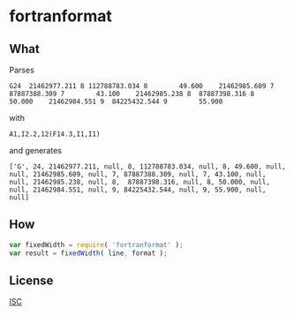 # fortranformat

## What

Parses

`G24  21462977.211 8 112788783.034 8        49.600    21462985.609 7  87887388.309 7        43.100    21462985.238 8  87887398.316 8        50.000    21462984.551 9  84225432.544 9        55.900`
  
with

`A1,I2.2,12(F14.3,I1,I1)`
  
and generates

`['G', 24, 21462977.211, null, 8, 112788783.034, null, 8, 49.600, null, null, 21462985.609, null, 7, 87887388.309, null, 7, 43.100, null, null, 21462985.238, null, 8,  87887398.316, null, 8, 50.000, null, null, 21462984.551, null, 9, 84225432.544, null, 9, 55.900, null, null]`

## How

```javascript
var fixedWidth = require( 'fortranformat' );
var result = fixedWidth( line, format );
```

## License

[ISC](LICENSE)
